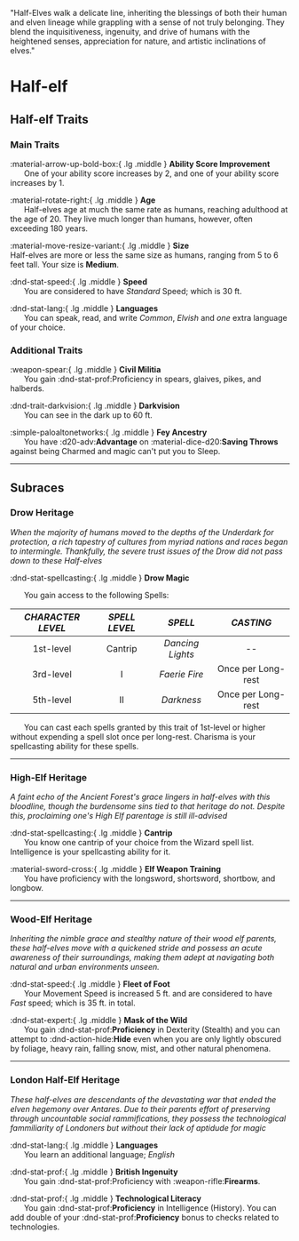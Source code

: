 <p style="text-align: center;">

"Half-Elves walk a delicate line, inheriting the blessings of both their human and elven lineage while grappling with a sense of not truly belonging. They blend the inquisitiveness, ingenuity, and drive of humans with the heightened senses, appreciation for nature, and artistic inclinations of elves."

</p>

# Half-elf

## Half-elf Traits

### Main Traits

:material-arrow-up-bold-box:{ .lg .middle } **Ability Score Improvement**  
&ensp;&ensp;&ensp; One of your ability score increases by 2, and one of your ability score increases by 1.

:material-rotate-right:{ .lg .middle } **Age**  
&ensp;&ensp;&ensp; Half-elves age at much the same rate as humans, reaching adulthood at the age of 20. They live much longer than humans, however, often exceeding 180 years.

:material-move-resize-variant:{ .lg .middle } **Size**  
Half-elves are more or less the same size as humans, ranging from 5 to 6 feet tall. Your size is **Medium**.

:dnd-stat-speed:{ .lg .middle } **Speed**  
&ensp;&ensp;&ensp; You are considered to have *Standard* Speed; which is 30 ft.

:dnd-stat-lang:{ .lg .middle } **Languages**  
&ensp;&ensp;&ensp; You can speak, read, and write *Common*, *Elvish* and *one* extra language of your choice.

### Additional Traits

:weapon-spear:{ .lg .middle } **Civil Militia**  
&ensp;&ensp;&ensp; You gain :dnd-stat-prof:Proficiency in spears, glaives, pikes, and halberds.

:dnd-trait-darkvision:{ .lg .middle } **Darkvision**  
&ensp;&ensp;&ensp; You can see in the dark up to 60 ft.

:simple-paloaltonetworks:{ .lg .middle } **Fey Ancestry**  
&ensp;&ensp;&ensp; You have :d20-adv:**Advantage** on :material-dice-d20:**Saving Throws** against being Charmed and magic can't put you to Sleep. 

---

## Subraces

### Drow Heritage

*When the majority of humans moved to the depths of the Underdark for protection, a rich tapestry of cultures from myriad nations and races began to intermingle. Thankfully, the severe trust issues of the Drow did not pass down to these Half-elves*

:dnd-stat-spellcasting:{ .lg .middle } **Drow Magic**

&ensp;&ensp;&ensp; You gain access to the following Spells:

| ***CHARACTER LEVEL*** |***SPELL LEVEL***|***SPELL***|***CASTING***|
|:---:|:---:|:---:|:---:|
|1st-level| Cantrip | *Dancing Lights* | -- |
|3rd-level| I | *Faerie Fire* | Once per Long-rest |
|5th-level| II | *Darkness* | Once per Long-rest |

&ensp;&ensp;&ensp; You can cast each spells granted by this trait of 1st-level or higher without expending a spell slot once per long-rest. Charisma is your spellcasting ability for these spells.

---

### High-Elf Heritage

*A faint echo of the Ancient Forest's grace lingers in half-elves with this bloodline, though the burdensome sins tied to that heritage do not. Despite this, proclaiming one's High Elf parentage is still ill-advised*

:dnd-stat-spellcasting:{ .lg .middle } **Cantrip**  
&ensp;&ensp;&ensp; You know one cantrip of your choice from the Wizard spell list. Intelligence is your spellcasting ability for it.

:material-sword-cross:{ .lg .middle } **Elf Weapon Training**  
&ensp;&ensp;&ensp; You have proficiency with the longsword, shortsword, shortbow, and longbow.

---

### Wood-Elf Heritage

*Inheriting the nimble grace and stealthy nature of their wood elf parents, these half-elves move with a quickened stride and possess an acute awareness of their surroundings, making them adept at navigating both natural and urban environments unseen.*

:dnd-stat-speed:{ .lg .middle } **Fleet of Foot**  
&ensp;&ensp;&ensp; Your Movement Speed is increased 5 ft. and are considered to have *Fast* speed; which is 35 ft. in total.

:dnd-stat-expert:{ .lg .middle } **Mask of the Wild**  
&ensp;&ensp;&ensp; You gain :dnd-stat-prof:**Proficiency** in Dexterity (Stealth) and you can attempt to :dnd-action-hide:**Hide** even when you are only lightly obscured by foliage, heavy rain, falling snow, mist, and other natural phenomena.

---

### London Half-Elf Heritage

*These half-elves are descendants of the devastating war that ended the elven hegemony over Antares. Due to their parents effort of preserving through uncountable social rammifications, they possess the technological fammiliarity of Londoners but without their lack of aptidude for magic*

:dnd-stat-lang:{ .lg .middle } **Languages**  
&ensp;&ensp;&ensp; You learn an additional language; *English* 

:dnd-stat-prof:{ .lg .middle } **British Ingenuity**  
&ensp;&ensp;&ensp; You gain :dnd-stat-prof:Proficiency with :weapon-rifle:**Firearms**.

:dnd-stat-prof:{ .lg .middle } **Technological Literacy**  
&ensp;&ensp;&ensp; You gain :dnd-stat-prof:**Proficiency** in Intelligence (History). You can add double of your :dnd-stat-prof:**Proficiency** bonus to checks related to technologies.


